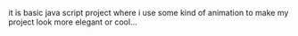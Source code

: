 it is basic java script project where i use some kind of animation to make my project look more elegant or cool...
